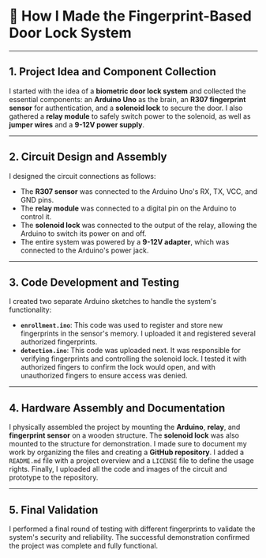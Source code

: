 # 🔧 How I Made the Fingerprint-Based Door Lock System

---

## 1. Project Idea and Component Collection
I started with the idea of a **biometric door lock system** and collected the essential components: an **Arduino Uno** as the brain, an **R307 fingerprint sensor** for authentication, and a **solenoid lock** to secure the door. I also gathered a **relay module** to safely switch power to the solenoid, as well as **jumper wires** and a **9-12V power supply**.

---

## 2. Circuit Design and Assembly
I designed the circuit connections as follows:
- The **R307 sensor** was connected to the Arduino Uno's RX, TX, VCC, and GND pins.
- The **relay module** was connected to a digital pin on the Arduino to control it.
- The **solenoid lock** was connected to the output of the relay, allowing the Arduino to switch its power on and off.
- The entire system was powered by a **9-12V adapter**, which was connected to the Arduino's power jack.

---

## 3. Code Development and Testing
I created two separate Arduino sketches to handle the system's functionality:
- **`enrollment.ino`**: This code was used to register and store new fingerprints in the sensor's memory. I uploaded it and registered several authorized fingerprints.
- **`detection.ino`**: This code was uploaded next. It was responsible for verifying fingerprints and controlling the solenoid lock. I tested it with authorized fingers to confirm the lock would open, and with unauthorized fingers to ensure access was denied.

---

## 4. Hardware Assembly and Documentation
I physically assembled the project by mounting the **Arduino**, **relay**, and **fingerprint sensor** on a wooden structure. The **solenoid lock** was also mounted to the structure for demonstration. I made sure to document my work by organizing the files and creating a **GitHub repository**. I added a `README.md` file with a project overview and a `LICENSE` file to define the usage rights. Finally, I uploaded all the code and images of the circuit and prototype to the repository.

---

## 5. Final Validation
I performed a final round of testing with different fingerprints to validate the system's security and reliability. The successful demonstration confirmed the project was complete and fully functional.